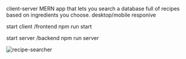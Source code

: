 client-server MERN app that lets you search a database full of recipes based on ingredients you choose. desktop/mobile responive

start client
/frontend
npm run start

start server
/backend
npm run server


![recipe-searcher](https://user-images.githubusercontent.com/60938716/179494935-9051dae7-45fa-481b-9d7f-e559737c1f08.png)
